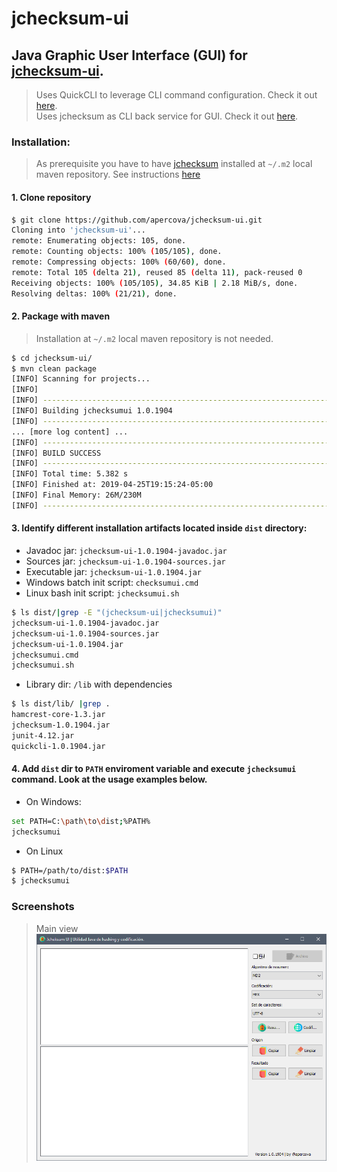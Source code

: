 # jchecksum-ui
## Java Graphic User Interface (GUI) for [jchecksum-ui](https://github.com/apercova/jchecksum-ui).

> Uses QuickCLI to leverage CLI command configuration. Check it out [here](https://github.com/apercova/QuickCLI).  
> Uses jchecksum as CLI back service for GUI. Check it out [here](https://github.com/apercova/jchecksum).

### Installation:
> As prerequisite you have to have [jchecksum](https://github.com/apercova/jchecksum) installed at ```~/.m2``` local maven repository. See instructions [here](https://github.com/apercova/jchecksum)

#### 1. Clone repository
```bash
$ git clone https://github.com/apercova/jchecksum-ui.git
Cloning into 'jchecksum-ui'...
remote: Enumerating objects: 105, done.
remote: Counting objects: 100% (105/105), done.
remote: Compressing objects: 100% (60/60), done.
remote: Total 105 (delta 21), reused 85 (delta 11), pack-reused 0
Receiving objects: 100% (105/105), 34.85 KiB | 2.18 MiB/s, done.
Resolving deltas: 100% (21/21), done.
```

#### 2. Package with maven 
> Installation at ```~/.m2``` local maven repository is not needed.
```bash
$ cd jchecksum-ui/
$ mvn clean package
[INFO] Scanning for projects...
[INFO]
[INFO] ------------------------------------------------------------------------
[INFO] Building jchecksumui 1.0.1904
[INFO] ------------------------------------------------------------------------
... [more log content] ...
[INFO] ------------------------------------------------------------------------
[INFO] BUILD SUCCESS
[INFO] ------------------------------------------------------------------------
[INFO] Total time: 5.382 s
[INFO] Finished at: 2019-04-25T19:15:24-05:00
[INFO] Final Memory: 26M/230M
[INFO] ------------------------------------------------------------------------
```

#### 3. Identify different installation artifacts located inside ```dist``` directory:
- Javadoc jar: ```jchecksum-ui-1.0.1904-javadoc.jar```
- Sources jar: ```jchecksum-ui-1.0.1904-sources.jar```
- Executable jar: ```jchecksum-ui-1.0.1904.jar```
- Windows batch init script: ```checksumui.cmd```
- Linux bash init script: ```jchecksumui.sh```
```bash
$ ls dist/|grep -E "(jchecksum-ui|jchecksumui)"
jchecksum-ui-1.0.1904-javadoc.jar
jchecksum-ui-1.0.1904-sources.jar
jchecksum-ui-1.0.1904.jar
jchecksumui.cmd
jchecksumui.sh
```

- Library dir: ```/lib``` with dependencies
```bash
$ ls dist/lib/ |grep .
hamcrest-core-1.3.jar
jchecksum-1.0.1904.jar
junit-4.12.jar
quickcli-1.0.1904.jar
```

#### 4. Add ```dist``` dir to ```PATH``` enviroment variable and execute ```jchecksumui``` command. Look at the usage examples below.
 - On Windows:
```bash 
set PATH=C:\path\to\dist;%PATH%
jchecksumui
```
 - On Linux
```bash 
$ PATH=/path/to/dist:$PATH
$ jchecksumui
```

### Screenshots

> Main view
> ![main_view](https://raw.githubusercontent.com/apercova/imageio/master/jchecksum-ui/jchecksumui-01.png)
